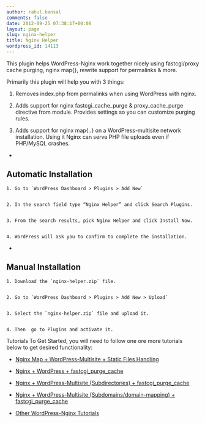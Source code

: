 ```yaml
---
author: rahul.bansal
comments: false
date: 2012-09-25 07:38:17+00:00
layout: page
slug: nginx-helper
title: Nginx Helper
wordpress_id: 14113
---
```


This plugin helps WordPress-Nginx work together nicely using fastcgi/proxy cache purging, nginx map{}, rewrite support for permalinks & more.

Primarily this plugin will help you with 3 things:



	
  1. Removes index.php from permalinks when using WordPress with nginx.

	
  2. Adds support for nginx fastcgi_cache_purge & proxy_cache_purge directive from module. Provides settings so you can customize purging rules.

	
  3. Adds support for nginx map{..} on a WordPress-multisite network installation. Using it Nginx can serve PHP file uploads even if PHP/MySQL crashes.



	
  * 


## Automatic Installation



	
    1. Go to `WordPress Dashboard > Plugins > Add New`

	
    2. In the search field type “Nginx Helper” and click Search Plugins.

	
    3. From the search results, pick Nginx Helper and click Install Now.

	
    4. WordPress will ask you to confirm to complete the installation.




	
  * 


## Manual Installation



	
    1. Download the `nginx-helper.zip` file.

	
    2. Go to `WordPress Dashboard > Plugins > Add New > Upload`

	
    3. Select the `nginx-helper.zip` file and upload it.

	
    4. Then  go to Plugins and activate it.





Tutorials To Get Started, you will need to follow one ore more tutorials below to get desired functionality:

	
  * [Nginx Map + WordPress-Multisite + Static Files Handling](https://rtcamp.com/tutorials/nginx-maps-wordpress-multisite-static-files-handling/)

	
  * [Nginx + WordPress + fastcgi_purge_cache](https://rtcamp.com/tutorials/wordpress-nginx-fastcgi-cache-purge-conditional/)

	
  * [Nginx + WordPress-Multisite (Subdirectories) + fastcgi_purge_cache](https://rtcamp.com/tutorials/wordpress-multisite-subdirectories-nginx-fastcgi-cache-purge/)

	
  * [Nginx + WordPress-Multisite (Subdomains/domain-mapping) + fastcgi_purge_cache](https://rtcamp.com/tutorials/wordpress-multisite-subdomains-domain-mapping-nginx-fastcgi-cache-purge/)

	
  * [Other WordPress-Nginx Tutorials](https://rtcamp.com/wordpress-nginx/tutorials/)



